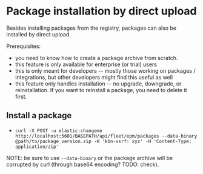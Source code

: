 # Package installation by direct upload

Besides installing packages from the registry, packages can also be installed by direct upload.

Prerequisites:
* you need to know how to create a package archive from scratch. 
* this feature is only available for enterprise (or trial) users
* this is only meant for developers -- mostly those working on packages / integrations, but other developers might find this useful as well
* this feature only handles installation -- no upgrade, downgrade, or reinstallation. If you want to reinstall a package, you need to delete it first.

## Install a package

* `curl -X POST -u elastic:changeme http://localhost:5601/BASEPATH/api/fleet/epm/packages --data-binary @path/to/package_version.zip -H 'kbn-xsrf: xyz' -H 'Content-Type: application/zip'`

NOTE: be sure to use `--data-binary` or the package archive will be corrupted by curl (through base64 encoding? TODO: check).